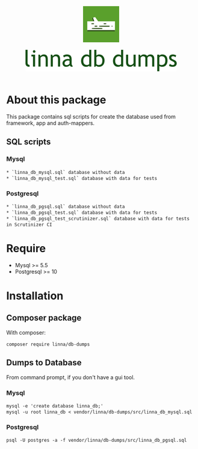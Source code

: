 <div align="center">
    <a href="#"><img src="logo-linna-96.png" alt="Linna Logo"></a>
</div>

<br/>

<div align="center">
    <a href="#"><img src="logo-db-dumps.png" alt="Linna db Logo"></a>
</div>

<br/>

# About this package
This package contains sql scripts for create the database used from framework, app and auth-mappers.

## SQL scripts

### Mysql
    * `linna_db_mysql.sql` database without data
    * `linna_db_mysql_test.sql` database with data for tests

### Postgresql
    * `linna_db_pgsql.sql` database without data
    * `linna_db_pgsql_test.sql` database with data for tests
    * `linna_db_pgsql_test_scrutinizer.sql` database with data for tests in Scrutinizer CI

# Require
   * Mysql >= 5.5
   * Postgresql >= 10

# Installation

## Composer package
With composer:
```
composer require linna/db-dumps
```

## Dumps to Database
From command prompt, if you don't have a gui tool.

### Mysql
```
mysql -e 'create database linna_db;'
mysql -u root linna_db < vendor/linna/db-dumps/src/linna_db_mysql.sql
```

### Postgresql
```
psql -U postgres -a -f vendor/linna/db-dumps/src/linna_db_pgsql.sql
```